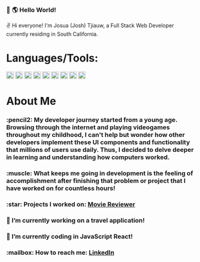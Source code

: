 ### 👋 :earth_americas: Hello World!

:v: Hi everyone! I'm Josua (Josh) Tjiauw, a Full Stack Web Developer currently residing in South California. 

<h1>Languages/Tools:</h1>
<p>
<img height="20px" alt="HTML5" src="https://i.imgur.com/lQaVUxo.png" />
<img height="20px" alt="CSS" src="https://i.imgur.com/u2jucCQ.png" />
<img height="20px" alt="JavaScript" src="https://i.imgur.com/pHYmZwg.png" />
<img height="20px" alt="Python" src="https://i.imgur.com/TCfPUjA.png" />
<img height="20px" alt="C++" src="https://i.imgur.com/d4tEAzD.png" />
<img height="20px" alt="React" src="https://i.imgur.com/IU3xwR7.png" />
<img height="20px" alt="Node.js" src="https://i.imgur.com/7oNhI75.png" />
<img height="20px" alt="PostgreSQL" src="https://i.imgur.com/ZtTku9j.png" />
<img height="20px" alt="GitHub" src="https://i.imgur.com/TBjHE5Y.png" />
</p>

<h1>About Me</h1>
<h3>:pencil2: My developer journey started from a young age. Browsing through the internet and playing videogames throughout my childhood, I can't help but wonder how other developers implement these UI components and functionality that millions of users use daily. Thus, I decided to delve deeper in learning and understanding how computers worked.</h3>
<h3>:muscle: What keeps me going in development is the feeling of accomplishment after finishing that problem or project that I have worked on for countless hours!</h3>
<h3>:star: Projects I worked on: <a href="https://josh-tjiauw.github.io/ajax-project/">Movie Reviewer</a></h3>
<h3>🔭 I’m currently working on a travel application!</h3>
<h3>🌱 I’m currently coding in JavaScript React!</h3>
<h3>:mailbox: How to reach me: <a href="https://www.linkedin.com/in/josh-tjiauw/">LinkedIn</a></h3>
